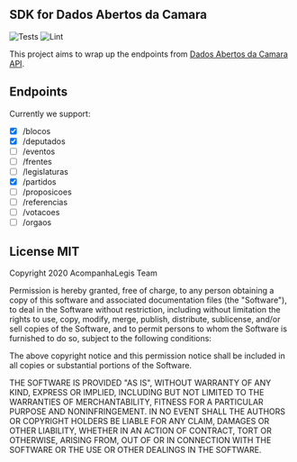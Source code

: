 ## SDK for Dados Abertos da Camara

![Tests](https://github.com/AcompanhaLegis/sdk-dados-abertos-camara-js/workflows/Tests/badge.svg)  ![Lint](https://github.com/AcompanhaLegis/sdk-dados-abertos-camara-js/workflows/Lint/badge.svg)

This project aims to wrap up the endpoints from [Dados Abertos da Camara API](https://dadosabertos.camara.leg.br/swagger/api.html#api).

## Endpoints

Currently we support:

- [x] /blocos
- [x] /deputados
- [ ] /eventos
- [ ] /frentes
- [ ] /legislaturas
- [x] /partidos
- [ ] /proposicoes
- [ ] /referencias
- [ ] /votacoes
- [ ] /orgaos 

## License MIT

Copyright 2020 AcompanhaLegis Team

Permission is hereby granted, free of charge, to any person obtaining a copy of this software and associated documentation files (the "Software"), to deal in the Software without restriction, including without limitation the rights to use, copy, modify, merge, publish, distribute, sublicense, and/or sell copies of the Software, and to permit persons to whom the Software is furnished to do so, subject to the following conditions:

The above copyright notice and this permission notice shall be included in all copies or substantial portions of the Software.

THE SOFTWARE IS PROVIDED "AS IS", WITHOUT WARRANTY OF ANY KIND, EXPRESS OR IMPLIED, INCLUDING BUT NOT LIMITED TO THE WARRANTIES OF MERCHANTABILITY, FITNESS FOR A PARTICULAR PURPOSE AND NONINFRINGEMENT. IN NO EVENT SHALL THE AUTHORS OR COPYRIGHT HOLDERS BE LIABLE FOR ANY CLAIM, DAMAGES OR OTHER LIABILITY, WHETHER IN AN ACTION OF CONTRACT, TORT OR OTHERWISE, ARISING FROM, OUT OF OR IN CONNECTION WITH THE SOFTWARE OR THE USE OR OTHER DEALINGS IN THE SOFTWARE.

